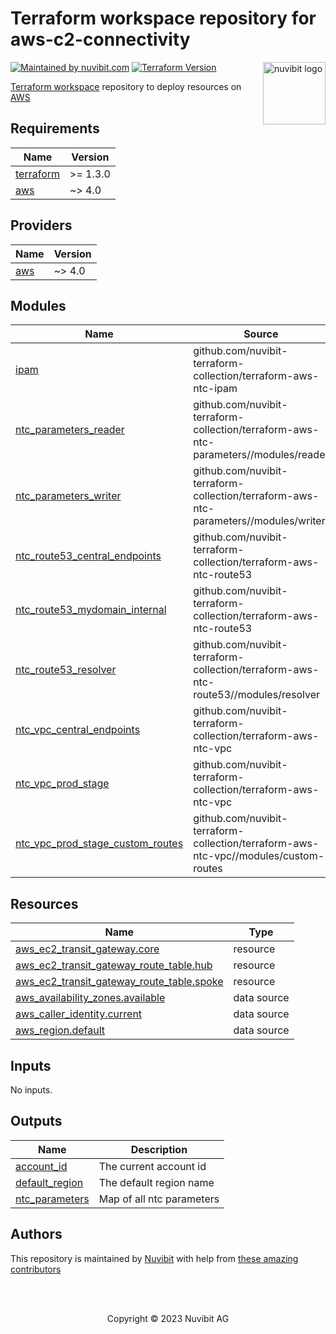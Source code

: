 # Terraform workspace repository for aws-c2-connectivity

<!-- LOGO -->
<a href="https://nuvibit.com">
    <img src="https://nuvibit.com/images/logo/logo-nuvibit-square.png" alt="nuvibit logo" title="nuvibit" align="right" width="100" />
</a>

<!-- SHIELDS -->
[![Maintained by nuvibit.com][nuvibit-shield]][nuvibit-url]
[![Terraform Version][terraform-version-shield]][terraform-version-url]

<!-- DESCRIPTION -->
[Terraform workspace][terraform-workspace-url] repository to deploy resources on [AWS][aws-url]

<!-- BEGIN_TF_DOCS -->
## Requirements

| Name | Version |
|------|---------|
| <a name="requirement_terraform"></a> [terraform](#requirement\_terraform) | >= 1.3.0 |
| <a name="requirement_aws"></a> [aws](#requirement\_aws) | ~> 4.0 |

## Providers

| Name | Version |
|------|---------|
| <a name="provider_aws"></a> [aws](#provider\_aws) | ~> 4.0 |

## Modules

| Name | Source | Version |
|------|--------|---------|
| <a name="module_ipam"></a> [ipam](#module\_ipam) | github.com/nuvibit-terraform-collection/terraform-aws-ntc-ipam | beta |
| <a name="module_ntc_parameters_reader"></a> [ntc\_parameters\_reader](#module\_ntc\_parameters\_reader) | github.com/nuvibit-terraform-collection/terraform-aws-ntc-parameters//modules/reader | 1.1.0 |
| <a name="module_ntc_parameters_writer"></a> [ntc\_parameters\_writer](#module\_ntc\_parameters\_writer) | github.com/nuvibit-terraform-collection/terraform-aws-ntc-parameters//modules/writer | 1.1.0 |
| <a name="module_ntc_route53_central_endpoints"></a> [ntc\_route53\_central\_endpoints](#module\_ntc\_route53\_central\_endpoints) | github.com/nuvibit-terraform-collection/terraform-aws-ntc-route53 | 1.0.0 |
| <a name="module_ntc_route53_mydomain_internal"></a> [ntc\_route53\_mydomain\_internal](#module\_ntc\_route53\_mydomain\_internal) | github.com/nuvibit-terraform-collection/terraform-aws-ntc-route53 | 1.0.0 |
| <a name="module_ntc_route53_resolver"></a> [ntc\_route53\_resolver](#module\_ntc\_route53\_resolver) | github.com/nuvibit-terraform-collection/terraform-aws-ntc-route53//modules/resolver | 1.0.0 |
| <a name="module_ntc_vpc_central_endpoints"></a> [ntc\_vpc\_central\_endpoints](#module\_ntc\_vpc\_central\_endpoints) | github.com/nuvibit-terraform-collection/terraform-aws-ntc-vpc | feat-routing |
| <a name="module_ntc_vpc_prod_stage"></a> [ntc\_vpc\_prod\_stage](#module\_ntc\_vpc\_prod\_stage) | github.com/nuvibit-terraform-collection/terraform-aws-ntc-vpc | feat-custom-routes |
| <a name="module_ntc_vpc_prod_stage_custom_routes"></a> [ntc\_vpc\_prod\_stage\_custom\_routes](#module\_ntc\_vpc\_prod\_stage\_custom\_routes) | github.com/nuvibit-terraform-collection/terraform-aws-ntc-vpc//modules/custom-routes | feat-custom-routes |

## Resources

| Name | Type |
|------|------|
| [aws_ec2_transit_gateway.core](https://registry.terraform.io/providers/hashicorp/aws/latest/docs/resources/ec2_transit_gateway) | resource |
| [aws_ec2_transit_gateway_route_table.hub](https://registry.terraform.io/providers/hashicorp/aws/latest/docs/resources/ec2_transit_gateway_route_table) | resource |
| [aws_ec2_transit_gateway_route_table.spoke](https://registry.terraform.io/providers/hashicorp/aws/latest/docs/resources/ec2_transit_gateway_route_table) | resource |
| [aws_availability_zones.available](https://registry.terraform.io/providers/hashicorp/aws/latest/docs/data-sources/availability_zones) | data source |
| [aws_caller_identity.current](https://registry.terraform.io/providers/hashicorp/aws/latest/docs/data-sources/caller_identity) | data source |
| [aws_region.default](https://registry.terraform.io/providers/hashicorp/aws/latest/docs/data-sources/region) | data source |

## Inputs

No inputs.

## Outputs

| Name | Description |
|------|-------------|
| <a name="output_account_id"></a> [account\_id](#output\_account\_id) | The current account id |
| <a name="output_default_region"></a> [default\_region](#output\_default\_region) | The default region name |
| <a name="output_ntc_parameters"></a> [ntc\_parameters](#output\_ntc\_parameters) | Map of all ntc parameters |
<!-- END_TF_DOCS -->

<!-- AUTHORS -->
## Authors
This repository is maintained by [Nuvibit][nuvibit-url] with help from [these amazing contributors][contributors-url]

<!-- COPYRIGHT -->
<br />
<br />
<p align="center">Copyright &copy; 2023 Nuvibit AG</p>

<!-- MARKDOWN LINKS & IMAGES -->
[nuvibit-shield]: https://img.shields.io/badge/maintained%20by-nuvibit.com-%235849a6.svg?style=flat&color=1c83ba
[nuvibit-url]: https://nuvibit.com
[terraform-version-shield]: https://img.shields.io/badge/terraform-%3E%3D1.2-blue.svg?style=flat&color=blueviolet
[terraform-version-url]: https://developer.hashicorp.com/terraform/language/v1.2.x/upgrade-guides
[contributors-url]: https://github.com/nuvibit-terraform-collection/aws-c2-connectivity/graphs/contributors
[terraform-workspace-url]: https://app.terraform.io/app/nuvibit-c2/workspaces/aws-c2-connectivity
[aws-url]: https://aws.amazon.com